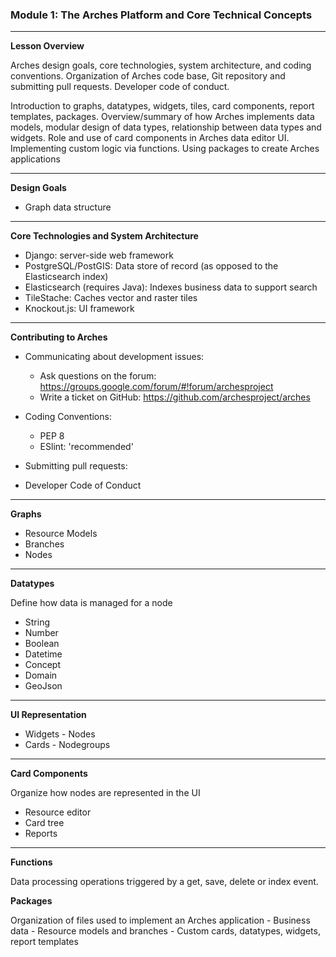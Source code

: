 ### Module 1: The Arches Platform and Core Technical Concepts

---

**Lesson Overview**

Arches design goals, core technologies, system architecture, and coding conventions.
Organization of Arches code base, Git repository and submitting pull requests.
Developer code of conduct.

Introduction to graphs, datatypes, widgets, tiles, card components, report templates,
packages. Overview/summary of how Arches implements data models, modular design
of data types, relationship between data types and widgets. Role and use of card
components in Arches data editor UI. Implementing custom logic via functions. Using
packages to create Arches applications

---

**Design Goals**

- Graph data structure

---

**Core Technologies and System Architecture**

- Django: server-side web framework
- PostgreSQL/PostGIS: Data store of record (as opposed to the Elasticsearch index)
- Elasticsearch (requires Java): Indexes business data to support search
- TileStache: Caches vector and raster tiles
- Knockout.js: UI framework

---

**Contributing to Arches**

- Communicating about development issues:
    - Ask questions on the forum: https://groups.google.com/forum/#!forum/archesproject
    - Write a ticket on GitHub: https://github.com/archesproject/arches

- Coding Conventions:
    - PEP 8
    - ESlint: 'recommended'

- Submitting pull requests:

- Developer Code of Conduct

---

**Graphs**

- Resource Models
- Branches
- Nodes

---

**Datatypes**

Define how data is managed for a node

- String
- Number
- Boolean
- Datetime
- Concept
- Domain
- GeoJson

---

**UI Representation**

- Widgets - Nodes
- Cards - Nodegroups

---

**Card Components**

Organize how nodes are represented in the UI
- Resource editor
- Card tree
- Reports

---

**Functions**

Data processing operations triggered by a get, save, delete or index event.

**Packages**

Organization of files used to implement an Arches application
    - Business data
    - Resource models and branches
    - Custom cards, datatypes, widgets, report templates
